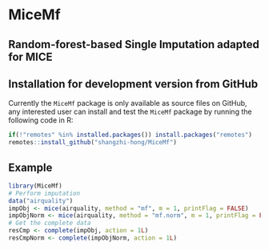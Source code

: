 
<!-- README.md is generated from README.Rmd. Please edit that file -->

# MiceMf

## Random-forest-based Single Imputation adapted for MICE

## Installation for development version from GitHub

Currently the `MiceMf` package is only available as source files on
GitHub, any interested user can install and test the `MiceMf` package by
running the following code in R:

``` r
if(!"remotes" %in% installed.packages()) install.packages("remotes")
remotes::install_github("shangzhi-hong/MiceMf")
```

## Example

``` r
library(MiceMf)
# Perform imputation
data("airquality")
impObj <- mice(airquality, method = "mf", m = 1, printFlag = FALSE)
impObjNorm <- mice(airquality, method = "mf.norm", m = 1, printFlag = FALSE)
# Get the complete data
resCmp <- complete(impObj, action = 1L)
resCmpNorm <- complete(impObjNorm, action = 1L)
```
